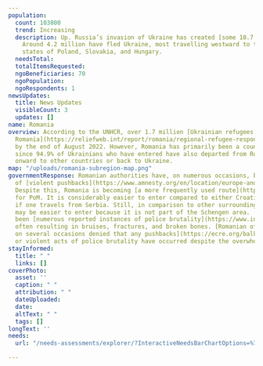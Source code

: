 ```yaml
---
population:
  count: 103800
  trend: Increasing
  description: Up. Russia’s invasion of Ukraine has created [some 10.7 million refugees](https://data2.unhcr.org/en/situations/ukraine/location?secret=unhcrrestricted).
    Around 4.2 million have fled Ukraine, most travelling westward to the bordering
    states of Poland, Slovakia, and Hungary.
  needsTotal: 
  totalItemsRequested: 
  ngoBeneficiaries: 70
  ngoPopulation: 
  ngoRespondents: 1
newsUpdates:
  title: News Updates
  visibleCount: 3
  updates: []
name: Romania
overview: According to the UNHCR, over 1.7 million [Ukrainian refugees had entered
  Romania](https://reliefweb.int/report/romania/regional-refugee-response-plan-ukraine-situation-inter-agency-operational-update-romania-august-2022#:\~:text=Operational%20context,to%20remain%20in%20the%20country.)
  by the end of August 2022. However, Romania has primarily been a country of transition
  since 94.9% of Ukrainians who have entered have also departed from Romania to move
  onward to other countries or back to Ukraine.
map: "/uploads/romania-subregion-map.png"
governmentResponse: Romanian authorities have, on numerous occasions, been accused
  of [violent pushbacks](https://www.amnesty.org/en/location/europe-and-central-asia/romania/report-romania/).
  Despite this, Romania is becoming [a more frequently used route](https://www.infomigrants.net/en/post/32629/romania-poor-peoples-route-to-europe)
  for PoM. It is considerably easier to enter compared to either Croatia or Hungary
  if one travels from Serbia. Still, in comparison to other surrounding states, Romania
  may be easier to enter because it is not part of the Schengen area.  There have
  been [numerous reported instances of police brutality](https://www.infomigrants.net/en/post/32629/romania-poor-peoples-route-to-europe),
  often resulting in bruises, fractures, and broken bones. [Romanian officials have
  on several occasions denied that any pushbacks](https://ecre.org/balkan-route-croatia-and-romania-deny-systemic-pushbacks-despite-overwhelming-evidence-ngos-point-to-eu-complicity-and-urge-stronger-response-croatian-border-monitoring-toothless/)
  or violent acts of police brutality have occurred despite the overwhelming evidence.
stayInformed:
  title: " "
  links: []
coverPhoto:
  asset: ''
  caption: " "
  attribution: " "
  dateUploaded: 
  date: 
  altText: " "
  tags: []
longText: ''
needs:
  url: "/needs-assessments/explorer/?InteractiveNeedsBarChartOptions=%7B%22filters%22%3A%7B%22search%22%3A%22%22%2C%22quarter%22%3A%222023+Q1%22%2C%22region%22%3A%22Eastern+Europe%22%2C%22subregion%22%3A%22Romania%22%7D%2C%22axis%22%3A%7B%22indexBy%22%3A%22Category%22%2C%22groupBy%22%3A%22Item%22%7D%2C%22sort%22%3A%7B%22by%22%3A%22Label%22%2C%22order%22%3A%22Ascending%22%7D%7D&InteractiveNeedsBarChartTitle=Q1+2023+Romania+"

---
```

